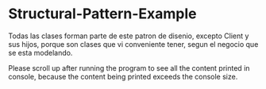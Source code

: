 # Structural-Pattern-Example


Todas las clases forman parte de este patron de disenio, excepto Client y sus hijos,
porque son clases que vi conveniente tener, segun el negocio que se esta modelando.
 
Please scroll up after running the program to see all the content printed in console, because the content being printed exceeds the console size.

